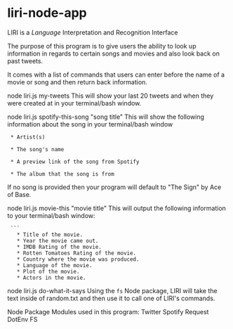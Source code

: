 # liri-node-app

LIRI is a _Language_ Interpretation and Recognition Interface

The purpose of this program is to give users the ability to look up information in regards to certain songs and movies and also look back on past tweets. 

It comes with a list of commands that users can enter before the name of a movie or song and then return back information.

node liri.js my-tweets
This will show your last 20 tweets and when they were created at in your terminal/bash window.

node liri.js spotify-this-song "song title"
This will show the following information about the song in your terminal/bash window
     
     * Artist(s)
     
     * The song's name
     
     * A preview link of the song from Spotify
     
     * The album that the song is from

If no song is provided then your program will default to "The Sign" by Ace of Base.


node liri.js movie-this "movie title" 
This will output the following information to your terminal/bash window:

     ```
       * Title of the movie.
       * Year the movie came out.
       * IMDB Rating of the movie.
       * Rotten Tomatoes Rating of the movie.
       * Country where the movie was produced.
       * Language of the movie.
       * Plot of the movie.
       * Actors in the movie.

node liri.js do-what-it-says
Using the `fs` Node package, LIRI will take the text inside of random.txt and then use it to call one of LIRI's commands.
     
Node Package Modules used in this program:
Twitter
Spotify
Request
DotEnv
FS
